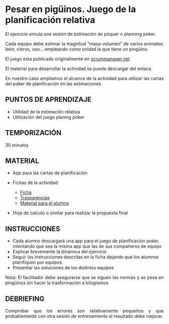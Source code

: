 <style type="text/css">
p { text-align: justify;}
 </style>
 
# Pesar en pigüinos. Juego de la planificación relativa

El ejercicio simula una sesión de estimación de póquer o planning poker.


Cada equipo debe estimar la magnitud “masa-volumen” de varios animales: león, ciervo, oso… empleando como unidad la que tiene un pingüino.

El juego esta publicado originalmente en [scrummanager.net](https://www.scrummanager.net/oks/course/view.php?id=13&section=2)

El material para desarrollar la actividad  se puede descargar del enlace.


En nuestro caso ampliamos el alcance de la actividad para utilizar las cartas del poker de planificación en las estimaciones.

## PUNTOS DE APRENDIZAJE

- Utilidad de la estimación relativa
- Utilización del juego planing poker

## TEMPORIZACIÓN

30 minutos

## MATERIAL

- App para las cartas de planificación
- Fichas de la actividad
    - [Ficha](ficha.pdf)
    - [Trasparencias](trasparencias.pdf)
    - [Material para el alumno](alumno.pdf)

- Hoja de calculo o similar para realizar la propuesta final

## INSTRUCCIONES

- Cada alumno descargará una app para el juego de planificación poker, intentando que sea la misma app que las de sus compañeros de equipo
- Explicar brevemente la dinámica del ejercicio
- Seguir las instrucciones descritas en la ficha dejando que los alumnos planifiquen por equipos
- Presentar las soluciones de los distintos equipos

Nota: El facilitador debe asegurarse que se siguen las normas y se pesa en pingüinos sin hacer la trasformación a kilogramos

## DEBRIEFING

Comprobar que los errores son relativamente pequeños y que probablemente con otra sesión de entrenamiento el resultado debe mejorar.
